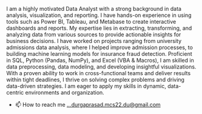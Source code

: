 I am a highly motivated Data Analyst with a strong background in data analysis, visualization, and reporting. I have hands-on experience in using tools such as Power BI, Tableau, and Metabase to create interactive dashboards and reports. My expertise lies in extracting, transforming, and analyzing data from various sources to provide actionable insights for business decisions. I have worked on projects ranging from university admissions data analysis, where I helped improve admission processes, to building machine learning models for insurance fraud detection. Proficient in SQL, Python (Pandas, NumPy), and Excel (VBA & Macros), I am skilled in data preprocessing, data modeling, and developing insightful visualizations. With a proven ability to work in cross-functional teams and deliver results within tight deadlines, I thrive on solving complex problems and driving data-driven strategies. I am eager to apply my skills in dynamic, data-centric environments and organization.

- 📫 How to reach me ...durgaprasad.mcs22.du@gmail.com

<!---
pandeyatul01/pandeyatul01 is a ✨ special ✨ repository because its `README.md` (this file) appears on your GitHub profile.
You can click the Preview link to take a look at your changes.
--->
